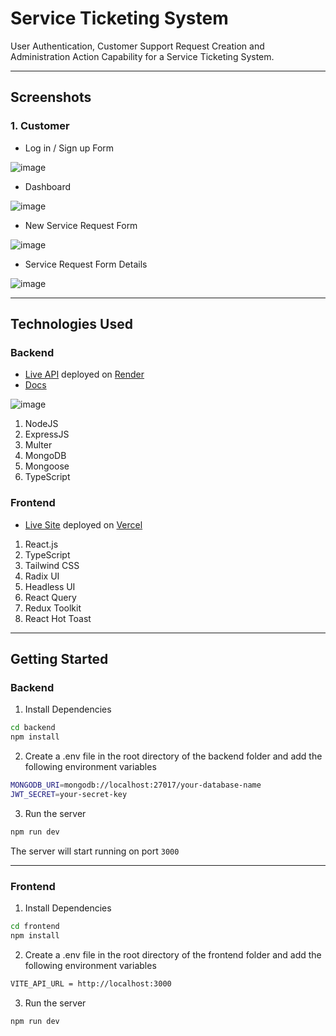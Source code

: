 # Service Ticketing System

User Authentication, Customer Support Request Creation and Administration Action Capability for a Service Ticketing System.

---

## Screenshots

### 1. Customer

- Log in / Sign up Form

![image](https://user-images.githubusercontent.com/89210438/230794078-811fc7c5-94e4-4005-a733-36d166b8bcfb.png)

- Dashboard

![image](https://user-images.githubusercontent.com/89210438/230889870-5443fb33-c537-4edb-ad52-7a543bbf9698.png)

- New Service Request Form

![image](https://user-images.githubusercontent.com/89210438/230794555-3f91be19-b603-4553-8bdf-a0ad8364cc7b.png)

- Service Request Form Details

![image](https://user-images.githubusercontent.com/89210438/230892007-95b90417-f2be-411d-99bb-87454828e8dc.png)

---

## Technologies Used

### Backend

- [Live API](https://service-ticketing-system-api.onrender.com/welcome/api) deployed on [Render](https://render.com/)
- [Docs](https://documenter.getpostman.com/view/22237577/2s93RZNqMd)

![image](https://user-images.githubusercontent.com/89210438/230775322-b8035698-4be7-42a3-87c2-f896dfeef512.png)

1. NodeJS
2. ExpressJS
3. Multer
4. MongoDB
5. Mongoose
6. TypeScript

### Frontend

- [Live Site](https://service-ticketing-system.vercel.app/) deployed on [Vercel](https://vercel.com/)

1. React.js
2. TypeScript
3. Tailwind CSS
4. Radix UI
5. Headless UI
6. React Query
7. Redux Toolkit
8. React Hot Toast

---

## Getting Started

### Backend

1. Install Dependencies

```bash
cd backend
npm install
```

2. Create a .env file in the root directory of the backend folder and add the following environment variables

```bash
MONGODB_URI=mongodb://localhost:27017/your-database-name
JWT_SECRET=your-secret-key
```

3. Run the server

```bash
npm run dev
```

The server will start running on port `3000`

---

### Frontend

1. Install Dependencies

```bash
cd frontend
npm install
```

2. Create a .env file in the root directory of the frontend folder and add the following environment variables

```bash
VITE_API_URL = http://localhost:3000
```

3. Run the server

```bash
npm run dev
```
